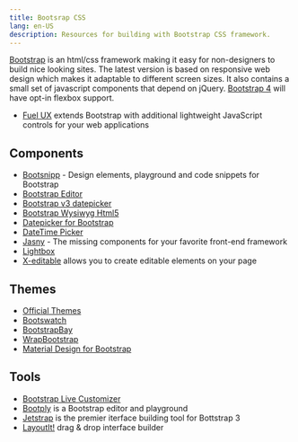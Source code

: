 ```yaml
---
title: Bootsrap CSS
lang: en-US
description: Resources for building with Bootstrap CSS framework.
---
```



[Bootstrap](http://getbootstrap.com/) is an html/css framework making it easy for non-designers to build nice looking sites. The latest version is based on responsive web design which makes it adaptable to different screen sizes. It also contains a small set of javascript components that depend on jQuery. [Bootstrap 4](http://blog.getbootstrap.com/2015/08/19/bootstrap-4-alpha/) will have opt-in flexbox support.

* [Fuel UX](http://getfuelux.com/index.html) extends Bootstrap with additional lightweight JavaScript controls for your web applications

## Components


* [Bootsnipp](http://bootsnipp.com/) - Design elements, playground and code snippets for Bootstrap
* [Bootstrap Editor](http://trantor.tw/bootstrap-editor/)
* [Bootstrap v3 datepicker](http://eonasdan.github.io/bootstrap-datetimepicker/)
* [Bootstrap Wysiwyg Html5](http://jhollingworth.github.io/bootstrap-wysihtml5/)
* [Datepicker for Bootstrap](http://www.eyecon.ro/bootstrap-datepicker/)
* [DateTime Picker](http://www.malot.fr/bootstrap-datetimepicker/)
* [Jasny](http://www.jasny.net/bootstrap/) - The missing components for your favorite front-end framework
* [Lightbox](http://www.jasonbutz.info/bootstrap-lightbox/)
* [X-editable](http://vitalets.github.io/x-editable/) allows you to create editable elements on your page


## Themes

* [Official Themes](http://themes.getbootstrap.com/)
* [Bootswatch](http://bootswatch.com/)
* [BootstrapBay](http://bootstrapbay.com/)
* [WrapBootstrap](https://wrapbootstrap.com/)
* [Material Design for Bootstrap](http://fezvrasta.github.io/bootstrap-material-design/)

## Tools

* [Bootstrap Live Customizer](https://www.bootstrap-live-customizer.com/)
* [Bootply](http://www.bootply.com/) is a Bootstrap editor and playground
* [Jetstrap](https://jetstrap.com/) is the premier iterface building tool for Bottstrap 3
* [LayoutIt!](http://www.layoutit.com/) drag & drop interface builder
